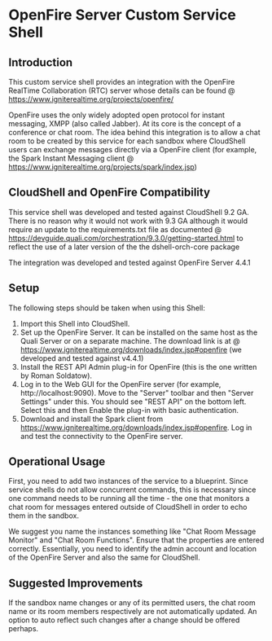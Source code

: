 # OpenFire Server Custom Service Shell

## Introduction
This custom service shell provides an integration with the OpenFire RealTime Collaboration (RTC) server whose details can be found @ https://www.igniterealtime.org/projects/openfire/

OpenFire uses the only widely adopted open protocol for instant messaging, XMPP (also called Jabber). At its core is the concept of a conference or chat room. The idea behind this integration is to allow a chat room to be created by this service for each sandbox where CloudShell users can exchange messages directly via a OpenFire client (for example, the Spark Instant Messaging client @ https://www.igniterealtime.org/projects/spark/index.jsp)

## CloudShell and OpenFire Compatibility
This service shell was developed and tested against CloudShell 9.2 GA. There is no reason why it would not work with 9.3 GA although it would require an update to the requirements.txt file as documented @ https://devguide.quali.com/orchestration/9.3.0/getting-started.html to reflect the use of a later version of the the dshell-orch-core package

The integration was developed and tested against OpenFire Server 4.4.1

## Setup
The following steps should be taken when using this Shell:
1. Import this Shell into CloudShell.
2. Set up the OpenFire Server. It can be installed on the same host as the Quali Server or on a separate machine. The download link is at @ https://www.igniterealtime.org/downloads/index.jsp#openfire (we developed and tested against v4.4.1)
3. Install the REST API Admin plug-in for OpenFire (this is the one written by Roman Soldatow).
4. Log in to the Web GUI for the OpenFire server (for example, http://localhost:9090). Move to the "Server" toolbar and then "Server Settings" under this. You should see "REST API" on the bottom left. Select this and then Enable the plug-in with basic authentication.
5. Download and install the Spark client from https://www.igniterealtime.org/downloads/index.jsp#openfire. Log in and test the connectivity to the OpenFire server.

## Operational Usage
First, you need to add two instances of the service to a blueprint. Since service shells do not allow concurrent commands, this is necessary since one command needs to be running all the time - the one that monitors a chat room for messages entered outside of CloudShell in order to echo them in the sandbox.

We suggest you name the instances something like "Chat Room Message Monitor" and "Chat Room Functions". Ensure that the properties are entered correctly. Essentially, you need to identify the admin account and location of the OpenFire Server and also the same for CloudShell.

## Suggested Improvements
If the sandbox name changes or any of its permitted users, the chat room name or its room members respectively are not automatically updated. An option to auto reflect such changes after a change should be offered perhaps.
